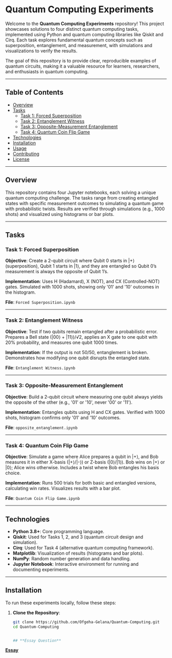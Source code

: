 # Quantum Computing Experiments

Welcome to the **Quantum Computing Experiments** repository! This project showcases solutions to four distinct quantum computing tasks, implemented using Python and quantum computing libraries like Qiskit and Cirq. Each task explores fundamental quantum concepts such as superposition, entanglement, and measurement, with simulations and visualizations to verify the results.

The goal of this repository is to provide clear, reproducible examples of quantum circuits, making it a valuable resource for learners, researchers, and enthusiasts in quantum computing.

---

## Table of Contents
- [Overview](#overview)
- [Tasks](#tasks)
  - [Task 1: Forced Superposition](#task-1-forced-superposition)
  - [Task 2: Entanglement Witness](#task-2-entanglement-witness)
  - [Task 3: Opposite-Measurement Entanglement](#task-3-opposite-measurement-entanglement)
  - [Task 4: Quantum Coin Flip Game](#task-4-quantum-coin-flip-game)
- [Technologies](#technologies)
- [Installation](#installation)
- [Usage](#usage)
- [Contributing](#contributing)
- [License](#license)

---

## Overview
This repository contains four Jupyter notebooks, each solving a unique quantum computing challenge. The tasks range from creating entangled states with specific measurement outcomes to simulating a quantum game with probabilistic twists. Results are verified through simulations (e.g., 1000 shots) and visualized using histograms or bar plots.

---

## Tasks

### Task 1: Forced Superposition
**Objective**: Create a 2-qubit circuit where Qubit 0 starts in |+⟩ (superposition), Qubit 1 starts in |1⟩, and they are entangled so Qubit 0’s measurement is always the opposite of Qubit 1’s.

**Implementation**: Uses H (Hadamard), X (NOT), and CX (Controlled-NOT) gates. Simulated with 1000 shots, showing only '01' and '10' outcomes in the histogram.

**File**: `Forced Superposition.ipynb`

---

### Task 2: Entanglement Witness
**Objective**: Test if two qubits remain entangled after a probabilistic error. Prepares a Bell state (|00⟩ + |11⟩)/√2, applies an X gate to one qubit with 20% probability, and measures one qubit 1000 times.

**Implementation**: If the output is not 50/50, entanglement is broken. Demonstrates how modifying one qubit disrupts the entangled state.

**File**: `Entanglement Witness.ipynb`

---

### Task 3: Opposite-Measurement Entanglement
**Objective**: Build a 2-qubit circuit where measuring one qubit always yields the opposite of the other (e.g., '01' or '10', never '00' or '11').

**Implementation**: Entangles qubits using H and CX gates. Verified with 1000 shots, histogram confirms only '01' and '10' outcomes.

**File**: `opposite_entanglement.ipynb`

---

### Task 4: Quantum Coin Flip Game
**Objective**: Simulate a game where Alice prepares a qubit in |+⟩, and Bob measures it in either X-basis (|+⟩/|-⟩) or Z-basis (|0⟩/|1⟩). Bob wins on |+⟩ or |0⟩; Alice wins otherwise. Includes a twist where Bob entangles his basis choice.

**Implementation**: Runs 500 trials for both basic and entangled versions, calculating win rates. Visualizes results with a bar plot.

**File**: `Quantum Coin Flip Game.ipynb`

---

## Technologies
- **Python 3.8+**: Core programming language.
- **Qiskit**: Used for Tasks 1, 2, and 3 (quantum circuit design and simulation).
- **Cirq**: Used for Task 4 (alternative quantum computing framework).
- **Matplotlib**: Visualization of results (histograms and bar plots).
- **NumPy**: Random number generation and data handling.
- **Jupyter Notebook**: Interactive environment for running and documenting experiments.

---

## Installation
To run these experiments locally, follow these steps:

1. **Clone the Repository**:
   ```bash
   git clone https://github.com/Ofgeha-Gelana/Quantum-Computing.git
   cd Quantum-Computing


   ## **Essay Question**
[**Essay**](https://medium.com/@ofgehagelana2019/how-entanglement-and-superposition-enable-quantum-speedups-09e7028671cf)